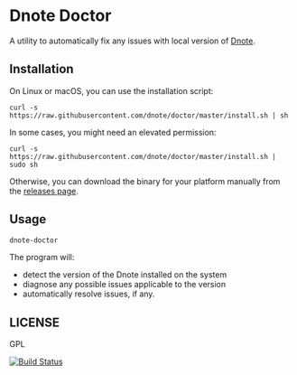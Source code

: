 # Dnote Doctor

A utility to automatically fix any issues with local version of [Dnote](https://github.com/dnote/cli).

## Installation

On Linux or macOS, you can use the installation script:

    curl -s https://raw.githubusercontent.com/dnote/doctor/master/install.sh | sh

In some cases, you might need an elevated permission:

    curl -s https://raw.githubusercontent.com/dnote/doctor/master/install.sh | sudo sh

Otherwise, you can download the binary for your platform manually from the [releases page](https://github.com/dnote/doctor/releases).

## Usage

```bash
dnote-doctor
```

The program will:

* detect the version of the Dnote installed on the system
* diagnose any possible issues applicable to the version
* automatically resolve issues, if any.

## LICENSE

GPL

[![Build Status](https://travis-ci.org/dnote/doctor.svg?branch=master)](https://travis-ci.org/dnote/doctor)
